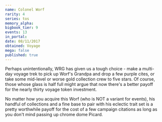 ```yaml
---
name: Colonel Worf
rarity: 4
series: tos
memory_alpha:
bigbook_tier: 9
events: 13
in_portal:
date: 08/11/2017
obtained: Voyage
mega: false
published: true
---
```


Perhaps unintentionally, WRG has given us a tough choice - make a multi-day voyage trek to pick up Worf's Grandpa and drop a few purple cites, or take some mid-level or worse gold collection crew to five stars. Of course, those whose glass is half full might argue that now there's a better payoff for the nearly thirty voyage token investment.

No matter how you acquire this Worf (who is NOT a variant for events), his handful of collections and a fine base to pair with his eclectic trait set is a pretty worthwhile payoff for the cost of a few campaign citations as long as you don't mind passing up chrome dome Picard.
